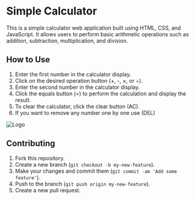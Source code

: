 
#  Simple Calculator


This is a simple calculator web application built using HTML, CSS, and JavaScript. It allows users to perform basic arithmetic operations such as addition, subtraction, multiplication, and division.





## How to Use

1. Enter the first number in the calculator display.
2. Click on the desired operation button (+, -, ×, or ÷).
3. Enter the second number in the calculator display.
4. Click the equals button (=) to perform the calculation and display the result.
5. To clear the calculator, click the clear button (AC).
6. If you want to remove any number one by one use (DEL)

![Logo](https://media0.giphy.com/media/fi1Tf456kHQnErEX97/giphy.gif?cid=ecf05e47q1qtfmus6xb32xl4dw240kmubdk4g2hx7kmqqs50&rid=giphy.gif&ct=s)


## Contributing

1. Fork this repository.
2. Create a new branch (`git checkout -b my-new-feature`).
3. Make your changes and commit them (`git commit -am 'Add some feature'`).
4. Push to the branch (`git push origin my-new-feature`).
5. Create a new pull request.
    
